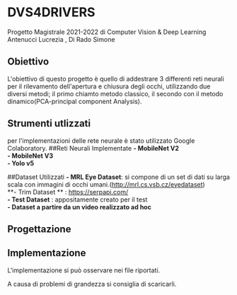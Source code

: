 # DVS4DRIVERS
Progetto Magistrale 2021-2022 di Computer Vision & Deep Learning\
Antenucci Lucrezia , Di Rado Simone


## Obiettivo
L'obiettivo di questo progetto è quello di addestrare 3 differenti reti neurali per il rilevamento dell'apertura e chiusura degli occhi, utilizzando due diversi metodi; il primo chiamto metodo classico, il secondo con il metodo dinamico(PCA-principal component Analysis).

## Strumenti utlizzati
per l'implementazioni delle rete neurale è stato utilizzato Google Colaboratory.
##Reti Neurali Implementate
**- MobileNet V2** \
**- MobileNet V3** \
**- Yolo v5**

##Dataset Utilizzati
**- MRL Eye Dataset**: si compone di un set di dati su larga scala con immagini di occhi umani.(http://mrl.cs.vsb.cz/eyedataset) \
**- Trim Dataset ** : https://serpapi.com/ \
**- Test Dataset** : appositamente creato per il test \
**- Dataset a partire da un video realizzato ad hoc** 

## Progettazione
## Implementazione
L'implementazione si può osservare nei file riportati. 

A causa di problemi di grandezza si consiglia di scaricarli.


